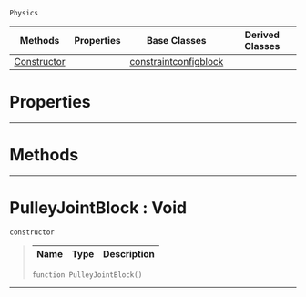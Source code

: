  `Physics`

|Methods|Properties|Base Classes|Derived Classes|
|---|---|---|---|
|[ Constructor](https://github.com/zeroengineteam/ZeroDocs/blob/master/code_reference/class_reference/pulleyjointblock.markdown#pulleyjointblock-void)| |[constraintconfigblock](https://github.com/zeroengineteam/ZeroDocs/blob/master/code_reference/class_reference/constraintconfigblock.markdown)| |


 #  Properties


---  
 #  Methods


---  
 #  PulleyJointBlock : Void

 `constructor`

> 
> |Name|Type|Description|
> |---|---|---|
> ``` lang=cpp, name=Zilch
> function PulleyJointBlock()
> ``` 


---  
 

 